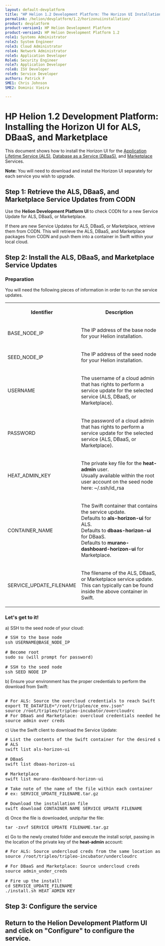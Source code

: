 ```yaml
---
layout: default-devplatform
title: "HP Helion 1.2 Development Platform: The Horizon UI Installation "
permalink: /helion/devplatform/1.2/horizonuiinstallation/
product: devplatform
product-version1: HP Helion Development Platform
product-version2: HP Helion Development Platform 1.2
role1: Systems Administrator 
role2: System Engineer
role3: Cloud Administrator
role4: Network Administrator
role5: Application Developer
Role6: Security Engineer
role7: Application Developer 
role8: ISV Developer
role9: Service Developer
authors: Patrick F
SME1: Chris Johnson
SME2: Dominic Vieira

---
```

<!--UNDER REVISION-->



# HP Helion 1.2 Development Platform: Installing the Horizon UI for ALS, DBaaS, and Marketplace

This document shows how to install the Horizon UI for the [Application Lifetime Service (ALS)](/helion/devplatform/1.1/als/), [Database as a Service (DBaaS)](/helion/devplatform/1.1/databaseservice/), and [Marketplace](/helion/devplatform/1.1/marketplace/) Services.

**Note:** You will need to download and install the Horizon UI separately for each service you wish to upgrade.
 
## Step 1: Retrieve the ALS, DBaaS, and Marketplace Service Updates from CODN

Use the **Helion Development Platform UI** to check CODN for a new Service Update for ALS, DBaaS, or Marketplace.

If there are new Service Updates for ALS, DBaaS, or Marketplace, retrieve them from CODN. This will retrieve the ALS, DBaaS, and Marketplace packages from CODN and push them into a container in Swift within your local cloud.

## Step 2: Install the ALS, DBaaS, and Marketplace Service Updates

### Preparation

You will need the following pieces of information in order to run the service updates.

<table width="100%">
  <tr><th><p>Identifier</p></th><th><p>Description</p></th></tr>
  <tr><td><p>BASE_NODE_IP</p></td><td><p>The IP address of the base node for your Helion installation.</p></td></tr>
  <tr><td><p>SEED_NODE_IP</p></td><td><p>The IP address of the seed node for your Helion installation.</p></td></tr>
  <tr><td><p>USERNAME</p></td><td><p>The username of a cloud admin that has rights to perform a service update for the selected service (ALS, DBaaS, or Marketplace).</p></td></tr>
  <tr><td><p>PASSWORD</p></td><td><p>The password of a cloud admin that has rights to perform a service update for the selected service (ALS, DBaaS, or Marketplace).</p></td></tr>
  <tr><td><p>HEAT_ADMIN_KEY</p></td><td><p>The private key file for the <strong>heat-admin</strong> user. <br />
Usually available within the root user account on the seed node here: ~/.ssh/id_rsa</p></td></tr>
  <tr><td><p>CONTAINER_NAME</p></td><td><p>The Swift container that contains the service update. <br />
Defaults to <strong>als-horizon-ui</strong> for ALS. <br />
Defaults to <strong>dbaas-horizon-ui</strong> for DBaaS. <br />
Defaults to <strong>murano-dashboard-horizon-ui</strong> for Marketplace.</p></td></tr>
  <tr><td><p>SERVICE_UPDATE_FILENAME</p></td><td><p>The filename of the ALS, DBaaS, or Marketplace service update. <br />
This can typically can be found inside the above container in Swift.</p></td></tr>
</table>

### Let's get to it!

a) SSH to the seed node of your cloud:

<pre>
# SSH to the base node 
ssh USERNAME@BASE_NODE_IP

# Become root
sudo su (will prompt for password)

# SSH to the seed node 
ssh SEED_NODE_IP
</pre>

b) Ensure your environment has the proper credentials to perform the download from Swift:

<pre>

# For ALS: Source the overcloud credentials to reach Swift 
export TE_DATAFILE="/root/tripleo/ce_env.json"
source /root/tripleo/tripleo-incubator/overcloudrc
# For DBaaS and Marketplace: overcloud credentials needed here 
source admin_over_creds
</pre>

c) Use the Swift client to download the Service Update:

<pre>
# List the contents of the Swift container for the desired service update
# ALS
swift list als-horizon-ui

# DBaaS
swift list dbaas-horizon-ui

# Marketplace
swift list murano-dashboard-horizon-ui

# Take note of the name of the file within each container 
# ex: SERVICE_UPDATE_FILENAME.tar.gz 

# Download the installation file 
swift download CONTAINER_NAME SERVICE_UPDATE_FILENAME 
</pre>

d) Once the file is downloaded, unzip/tar the file:

<pre>
tar -zxvf SERVICE_UPDATE_FILENAME.tar.gz
</pre>

e) Go to the newly created folder and execute the install script, passing in the location of the private key of the <strong>heat-admin</strong> account:

<pre>
# For ALS: Source undercloud creds from the same location as the overcloudrc
source /root/tripleo/tripleo-incubator/undercloudrc

# For DBaaS and Marketplace: Source undercloud creds 
source admin_under_creds 

# Fire up the install!
cd SERVICE_UPDATE_FILENAME 
./install.sh HEAT_ADMIN_KEY 
</pre>

## Step 3: Configure the service

Return to the **Helion Development Platform UI** and click on "Configure" to configure the service.
 ----


